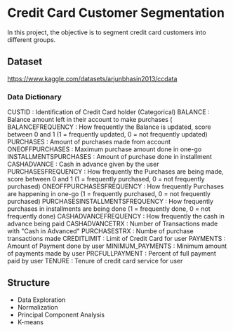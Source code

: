 # Credit Card Customer Segmentation

In this project, the objective is to segment credit card customers into different groups.

## Dataset
https://www.kaggle.com/datasets/arjunbhasin2013/ccdata

###  Data Dictionary
CUSTID : Identification of Credit Card holder (Categorical)
BALANCE : Balance amount left in their account to make purchases (
BALANCEFREQUENCY : How frequently the Balance is updated, score between 0 and 1 (1 = frequently updated, 0 = not frequently updated)
PURCHASES : Amount of purchases made from account
ONEOFFPURCHASES : Maximum purchase amount done in one-go
INSTALLMENTSPURCHASES : Amount of purchase done in installment
CASHADVANCE : Cash in advance given by the user
PURCHASESFREQUENCY : How frequently the Purchases are being made, score between 0 and 1 (1 = frequently purchased, 0 = not frequently purchased)
ONEOFFPURCHASESFREQUENCY : How frequently Purchases are happening in one-go (1 = frequently purchased, 0 = not frequently purchased)
PURCHASESINSTALLMENTSFREQUENCY : How frequently purchases in installments are being done (1 = frequently done, 0 = not frequently done)
CASHADVANCEFREQUENCY : How frequently the cash in advance being paid
CASHADVANCETRX : Number of Transactions made with "Cash in Advanced"
PURCHASESTRX : Numbe of purchase transactions made
CREDITLIMIT : Limit of Credit Card for user
PAYMENTS : Amount of Payment done by user
MINIMUM_PAYMENTS : Minimum amount of payments made by user
PRCFULLPAYMENT : Percent of full payment paid by user
TENURE : Tenure of credit card service for user

## Structure
* Data Exploration
* Normalization
* Principal Component Analysis 
* K-means

